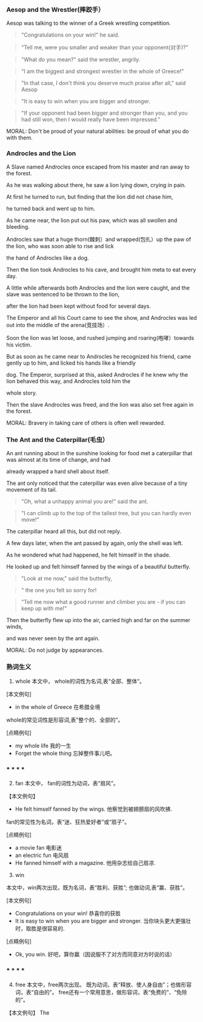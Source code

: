 ### Aesop and the Wrestler(摔跤手）
Aesop was talking to the winner of a Greek wrestling competition.


>"Congratulations on your win!" he said.

>"Tell me, were you smaller and weaker than your opponent(对手)?"

>"What do you mean?" said the wrestler, angrily.

>"I am the biggest and strongest wrestler in the whole of Greece!"

>"In that case, I don't think you deserve much praise after all," said Aesop

>"It is easy to win when you are bigger and stronger.

>"If your opponent had been bigger and stronger than you, and you had still won, then I would really have been impressed."

MORAL: Don't be proud of your natural abilities: be proud of what you do with them.

### Androcles and the Lion

A Slave named Androcles once escaped from his master and ran away to the forest.

As he was walking about there, he saw a lion lying down, crying in pain.

At first he turned to run, but finding that the lion did not chase him,

he turned back and went up to him.

As he came near, the lion put out his paw, which was all swollen and bleeding.

Androcles saw that a huge thorn(棘刺）and wrapped(包扎）up the paw of the lion, who was soon able to rise and lick

the hand of Androcles like a dog.

Then the lion took Androcles to his cave, and brought him meta to eat every day.

A little while afterwards both Androcles and the lion were caught, and the slave was sentenced to be thrown to the lion, 

after the lion had been kept without food for several days.

The Emperor and all his Court came to see the show, and Androcles was led out into the middle of the arena(竞技场）.

Soon the lion was let loose, and rushed jumping and roaring(咆哮）towards his victim.

But as soon as he came near to Androcles he recognized his friend, came gently up to him, and licked his hands like a friendly

dog.  The Emperor, surprised at this, asked Androcles if he knew why the lion behaved this way, and Androcles told him the 

whole story. 

Then the slave Androcles was freed, and the lion was also set free again in the forest. 

MORAL: Bravery in taking care of others is often well rewarded.

### The Ant and the Caterpillar(毛虫）

An ant running about in the sunshine looking for food met a caterpillar that was almost at its time of change, and had 

already wrapped a hard shell about itself.

The ant only noticed that the caterpillar was even alive because of a tiny movement of its tail.

>"Oh, what a unhappy animal you are!" said the ant.

>"I can climb up to the top of the tallest tree, but you can hardly even move!"

The caterpillar heard all this, but did not reply.

A few days later, when the ant passed by again, only the shell was left.

As he wondered what had happened, he felt himself in the shade.

He looked up and felt himself fanned by the wings of a beautiful butterfly.

>"Look at me now," said the butterfly,

>" the one you felt so sorry for! 

>"Tell me now what a good runner and climber you are - if you can keep up with me!"

Then the butterfly flew up into the air, carried high and far on the summer winds, 

and was never seen by the ant again.

MORAL: Do not judge by appearances.


### 熟词生义
1. whole
本文中， whole的词性为名词,表“全部、整体“。

[本文例句]
+ in the whole of Greece 在希腊全境

whole的常见词性是形容词,表"整个的、全部的”。

[点睛例句]
+ my whole life 我的一生
+ Forget the whole thing 忘掉整件事儿吧。
###       *  *  *  *
2. fan
本文中， fan的词性为动词，表“扇风”。

【本文例句】
+ He felt himself fanned by the wings. 他察觉到被翅膀扇的风吹拂.

fan的常见性为名词，表“迷、狂热爱好者”或“扇子”。

[点睛例句]

+ a movie fan 电影迷
+ an electric fun 电风扇
+ He fanned himself with a magazine. 他用杂志给自己扇凉. 

3. win

本文中，win两次出现，既为名词，表“胜利、获胜”; 也做动词,表“赢、获胜”。

[本文例句]

+ Congratulations on your win! 恭喜你的获胜
+ It is easy to win when you are bigger and stronger. 当你块头更大更强壮时，取胜是很容易的.

[点睛例句]
+ Ok, you win. 好吧，算你赢（因说服不了对方而同意对方时说的话）
###           *        *       *        *

4. free 
本文中，free两次出现。 既为动词，表“释放、使人身自由”；也做形容词，表“自由的”。 free还有一个常用意思，做形容词，表“免费的”、“免除的”。

【本文例句】
The
